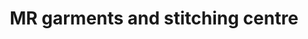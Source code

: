 ---
title: "MR garments and stitching centre"
url: /trivandrum/mr-garments-and-stitching-centre/
shop: tailor
---